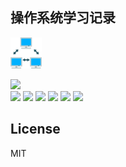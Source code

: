 ## 操作系统学习记录

<img src="./public/FxemojiThreenetworkedcomputers.png" width="50px"/>

<img src="https://img.shields.io/badge/%E8%AE%A1%E7%AE%97%E6%9C%BA%E7%BD%91%E7%BB%9C-6-green"><br/>
<a href="./01体系结构/README.md"><img src="https://img.shields.io/badge/1%20%C2%B7%20%E4%BD%93%E7%B3%BB%E7%BB%93%E6%9E%84-green"></a> <a href="./02物理层/README.md"><img src="https://img.shields.io/badge/2%20%C2%B7%20%E7%89%A9%E7%90%86%E5%B1%82-green"></a> <a href="./03数据链路层/README.md"><img src="https://img.shields.io/badge/3%20%C2%B7%20%E6%95%B0%E6%8D%AE%E9%93%BE%E8%B7%AF%E5%B1%82-green"></a> <a href="./04网络层/README.md"><img src="https://img.shields.io/badge/4%20%C2%B7%20%E7%BD%91%E8%B7%AF%E5%B1%82-green"></a> <a href="./05传输层/README.md"><img src="https://img.shields.io/badge/5%20%C2%B7%20%E4%BC%A0%E8%BE%93%E5%B1%82-green"></a> <a href="./06应用层/README.md"><img src="https://img.shields.io/badge/6%20%C2%B7%20%E5%BA%94%E7%94%A8%E5%B1%82-green"></a>

## License
MIT
